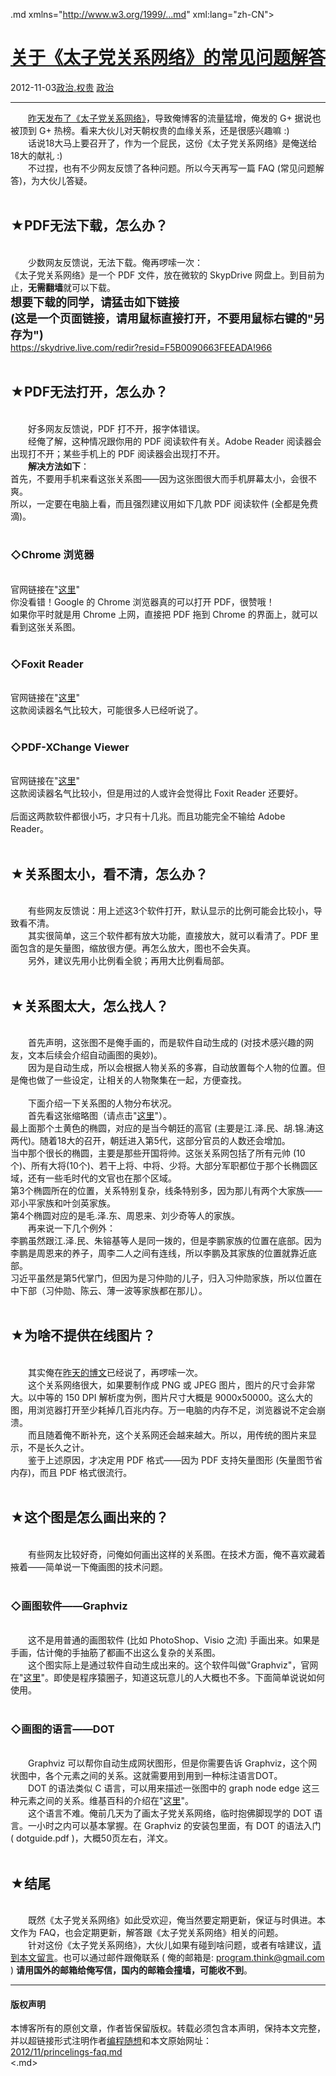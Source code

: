<!DOCTYPE.md>
.md xmlns="http://www.w3.org/1999/...md" xml:lang="zh-CN">
<head>
<meta http-equiv="Content-Type" content="text.md; charset=utf-8" />
<meta name="generator" content="Python script by program.think@gmail.com" />
<meta name="provider" content="program-think.blogspot.com" />
<link type="text/css" rel="stylesheet" href="../../css/program-think.css" />
<title>关于《太子党关系网络》的常见问题解答 - 编程随想的博客</title>
</head>
<body>
<div id="main" style="width:100%;">
<h1><a href="../../index.md" title="回到首页">关于《太子党关系网络》的常见问题解答</a></h1>
<div class="post-info"><span class="date-header">2012-11-03</span><a href="../../tags/E694BFE6B2BB.E69D83E8B4B5.md" class="tag">政治.权贵</a> <a href="../../tags/E694BFE6B2BB.md" class="tag">政治</a> </div>
<hr>
<div class="post">
&#12288;&#12288;<a href="../../2012/11/princelings.md">昨天发布了《太子党关系网络》</a>，导致俺博客的流量猛增，俺发的 G+ 据说也被顶到 G+ 热榜。看来大伙儿对天朝权贵的血缘关系，还是很感兴趣嘛 :)<br />&#12288;&#12288;话说18大马上要召开了，作为一个屁民，这份《太子党关系网络》是俺送给18大的献礼 :)<br />&#12288;&#12288;不过捏，也有不少网友反馈了各种问题。所以今天再写一篇 FAQ (常见问题解答)，为大伙儿答疑。<a name='more'></a><!--program-think--><br /><br /><h2>★PDF无法下载，怎么办？</h2><br />&#12288;&#12288;少数网友反馈说，无法下载。俺再啰嗦一次：<br />《太子党关系网络》是一个 PDF 文件，放在微软的 SkypDrive 网盘上。到目前为止，<b>无需翻墙</b>就可以下载。<br /><font size="4"><b>想要下载的同学，请猛击如下链接 <br />(这是一个页面链接，请用鼠标直接打开，不要用鼠标右键的"另存为")</b></font><br /><a href="https://skydrive.live.com/redir?resid=F5B0090663FEEADA%21966" target="_blank" rel="nofollow">https://skydrive.live.com/redir?resid=F5B0090663FEEADA!966</a><br /><br /><h2>★PDF无法打开，怎么办？</h2><br />&#12288;&#12288;好多网友反馈说，PDF 打不开，报字体错误。<br />&#12288;&#12288;经俺了解，这种情况跟你用的 PDF 阅读软件有关。Adobe Reader 阅读器会出现打不开；某些手机上的 PDF 阅读器会出现打不开。<br />&#12288;&#12288;<b>解决方法如下</b>：<br />首先，不要用手机来看这张关系图——因为这张图很大而手机屏幕太小，会很不爽。<br />所以，一定要在电脑上看，而且强烈建议用如下几款 PDF 阅读软件 (全都是免费滴)。<br /><br /><h3>◇Chrome 浏览器</h3><br />官网链接在"<a href="https://www.google.com/chrome/" target="_blank" rel="nofollow">这里</a>"<br />你没看错！Google 的 Chrome 浏览器真的可以打开 PDF，很赞哦！<br />如果你平时就是用 Chrome 上网，直接把 PDF 拖到 Chrome 的界面上，就可以看到这张关系图。<br /><br /><h3>◇Foxit Reader</h3><br />官网链接在"<a href="http://www.foxitsoftware.com/Secure_PDF_Reader/" target="_blank" rel="nofollow">这里</a>"<br />这款阅读器名气比较大，可能很多人已经听说了。<br /><br /><h3>◇PDF-XChange Viewer</h3><br />官网链接在"<a href="http://www.tracker-software.com/product/pdf-xchange-viewer" target="_blank" rel="nofollow">这里</a>"<br />这款阅读器名气比较小，但是用过的人或许会觉得比 Foxit Reader 还要好。<br /><br />后面这两款软件都很小巧，才只有十几兆。而且功能完全不输给 Adobe Reader。<br /><br /><h2>★关系图太小，看不清，怎么办？</h2><br />&#12288;&#12288;有些网友反馈说：用上述这3个软件打开，默认显示的比例可能会比较小，导致看不清。<br />&#12288;&#12288;其实很简单，这三个软件都有放大功能，直接放大，就可以看清了。PDF 里面包含的是矢量图，缩放很方便。再怎么放大，图也不会失真。<br />&#12288;&#12288;另外，建议先用小比例看全貌；再用大比例看局部。<br /><br /><h2>★关系图太大，怎么找人？</h2><br />&#12288;&#12288;首先声明，这张图不是俺手画的，而是软件自动生成的 (对技术感兴趣的网友，文本后续会介绍自动画图的奥妙)。<br />&#12288;&#12288;因为是自动生成，所以会根据人物关系的多寡，自动放置每个人物的位置。但是俺也做了一些设定，让相关的人物聚集在一起，方便查找。<br /><br />&#12288;&#12288;下面介绍一下关系图的人物分布状况。<br />&#12288;&#12288;首先看这张缩略图（请点击"<a href="http://lh4.googleusercontent.com/95tmcRSwOoQFEEu-s0dWxj8grQvR7crPSS8paJ4ZI_dxjlAd9X0xHLofq9rNczU__CoT0pZaQzOEpSddCpBQ6aUAVNHVCw5mLptCMFOz2i-4zBkdaTupnjeHkt0" target="_blank" rel="nofollow">这里</a>"）。<br />最上面那个土黄色的椭圆，对应的是当今朝廷的高官 (主要是江.泽.民、胡.锦.涛这两代)。随着18大的召开，朝廷进入第5代，这部分官员的人数还会增加。<br />当中那个很长的椭圆，主要是那些开国将帅。这张关系网包括了所有元帅 (10个)、所有大将(10个)、若干上将、中将、少将。大部分军职都位于那个长椭圆区域，还有一些毛时代的文官也在那个区域。<br />第3个椭圆所在的位置，关系特别复杂，线条特别多，因为那儿有两个大家族——邓小平家族和叶剑英家族。<br />第4个椭圆对应的是毛.泽.东、周恩来、刘少奇等人的家族。<br />&#12288;&#12288;再来说一下几个例外：<br />李鹏虽然跟江.泽.民、朱镕基等人是同一拨的，但是李鹏家族的位置在底部。因为李鹏是周恩来的养子，周李二人之间有连线，所以李鹏及其家族的位置就靠近底部。<br />习近平虽然是第5代掌门，但因为是习仲勋的儿子，归入习仲勋家族，所以位置在中下部（习仲勋、陈云、薄一波等家族都在那儿）。<br /><br /><h2>★为啥不提供在线图片？</h2><br />&#12288;&#12288;其实俺在<a href="../../2012/11/princelings.md">昨天的博文</a>已经说了，再啰嗦一次。<br />&#12288;&#12288;这个关系网络很大，如果要制作成 PNG 或 JPEG 图片，图片的尺寸会非常大。以中等的 150 DPI 解析度为例，图片尺寸大概是 9000x50000。这么大的图，用浏览器打开至少耗掉几百兆内存。万一电脑的内存不足，浏览器说不定会崩溃。<br />&#12288;&#12288;而且随着俺不断补充，这个关系网还会越来越大。所以，用传统的图片来显示，不是长久之计。<br />&#12288;&#12288;鉴于上述原因，才决定用 PDF 格式——因为 PDF 支持矢量图形 (矢量图节省内存)，而且 PDF 格式很流行。<br /><br /><h2>★这个图是怎么画出来的？</h2><br />&#12288;&#12288;有些网友比较好奇，问俺如何画出这样的关系图。在技术方面，俺不喜欢藏着掖着——简单说一下俺画图的技术问题。<br /><br /><h3>◇画图软件——Graphviz</h3><br />&#12288;&#12288;这不是用普通的画图软件 (比如 PhotoShop、Visio 之流) 手画出来。如果是手画，估计俺的手抽筋了都画不出这么复杂的关系图。<br />&#12288;&#12288;这个图实际上是通过软件自动生成出来的。这个软件叫做"Graphviz"，官网在"<a href="http://www.graphviz.org/" target="_blank" rel="nofollow">这里</a>"。即使是程序猿圈子，知道这玩意儿的人大概也不多。下面简单说说如何使用。<br /><br /><h3>◇画图的语言——DOT</h3><br />&#12288;&#12288;Graphviz 可以帮你自动生成网状图形，但是你需要告诉 Graphviz，这个网状图中，各个元素之间的关系。这就需要用到用到一种标注语言DOT。<br />&#12288;&#12288;DOT 的语法类似 C 语言，可以用来描述一张图中的 graph node edge 这三种元素之间的关系。维基百科的介绍在"<a href="https://en.wikipedia.org/wiki/DOT_language" target="_blank" rel="nofollow">这里</a>"。<br />&#12288;&#12288;这个语言不难。俺前几天为了画太子党关系网络，临时抱佛脚现学的 DOT 语言。一小时之内可以基本掌握。在 Graphviz 的安装包里面，有 DOT 的语法入门 ( dotguide.pdf )，大概50页左右，洋文。<br /><br /><h2>★结尾</h2><br />&#12288;&#12288;既然《太子党关系网络》如此受欢迎，俺当然要定期更新，保证与时俱进。本文作为 FAQ，也会定期更新，解答跟《太子党关系网络》相关的问题。<br />&#12288;&#12288;针对这份《太子党关系网络》，大伙儿如果有碰到啥问题，或者有啥建议，<a href="../../2012/11/princelings-faq.md">请到本文留言</a>。也可以通过邮件跟俺联系 ( 俺的邮箱是: <a target="_blank" href="mailto:program.think@gmail.com">program.think@gmail.com</a> ) <b>请用国外的邮箱给俺写信，国内的邮箱会撞墙，可能收不到</b>。<div class="blogger-post-footer">
</div>
<hr>
<div class="copyright">
<h4>版权声明</h4>
本博客所有的原创文章，作者皆保留版权。转载必须包含本声明，保持本文完整，并以超链接形式注明作者<a href="mailto:program.think@gmail.com">编程随想</a>和本文原始网址：<br>
<a href="2012/11/princelings-faq.md">2012/11/princelings-faq.md</a>
</div>
</div>
</body>
<.md>
